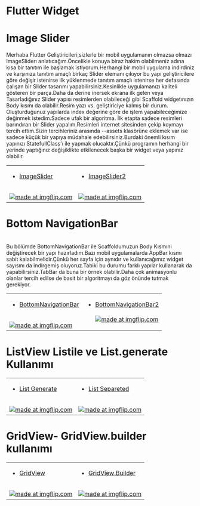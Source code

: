 # Flutter Widget

# Image Slider

Merhaba Flutter Geliştiricileri,sizlerle bir mobil uygulamanın olmazsa olmazı ImageSliderı anlatıcağım.Öncelikle konuya biraz hakim olabilmeniz adına kısa bir tanıtım ile başlamak istiyorum.Herhangi bir mobil uygulama indirdiniz ve karşınıza tanıtım amaçlı birkaç Slider elemanı çıkıyor bu yapı geliştiricilere göre değişir istenirse ilk yüklenmede tanıtım amaçlı istenirse her defasında çalışan bir Slider tasarımı yapabilirsiniz.Kesinlikle uygulamanızı kaliteli gösteren bir parça.Daha da derine inersek ekrana ilk gelen veya Tasarladığınız Slider yapısı resimlerden olabileceği gibi Scaffold widgetınızın Body kısmı da olabilir.Resim yazı vs. geliştiriciye kalmış bir durum.
Oluşturduğunuz yapılarda index değerine göre de işlem yapabileceğimize değinmek istedim.Sadece ufak bir algoritma.
İlk etapta sadece resimleri barındıran bir Slider yapalım.Resimleri internet sitesinden çekip koymayı tercih ettim.Sizin tercihleriniz arasında --assets klasörüne eklemek var ise sadece küçük bir yapıya müdahale edebilirsiniz.Burdaki önemli kısım yapınızı StatefullClass'ı ile yapmak olucaktır.Çünkü programın herhangi bir yerinde yaptığınız değişiklikte etkilenecek başka bir widget veya yapınız olabilir.
  <table>
      <tr>
         <td>
       
- [ImageSlider](https://github.com/harunayyildiz/flutterwidget/blob/master/lib/ImageSlider.dart)
<br>
<a href="https://imgflip.com/gif/3op6ub"><img src="https://i.imgflip.com/3op6ub.gif" title="made at imgflip.com"/></a>
        </td>
         <td>
  
  - [ImageSlider2](https://github.com/harunayyildiz/flutterwidget/blob/master/lib/ImageSlider2.dart)
  <br>
<a href="https://imgflip.com/gif/3op76i"><img src="https://i.imgflip.com/3op76i.gif" title="made at imgflip.com"/></a>
        </td>
      </tr>
   </table>

<h1>Bottom NavigationBar</h1>
<br>
Bu bölümde BottomNavigationBar ile Scaffoldumuzun Body Kısmını değiştirecek bir yapı hazırladım.Bazı mobil uygulamalarda AppBar kısmı sabit kalabilmelidir.Çünkü her sayfa için aynıdır ve kullanıcağımız widget sayısını da indirgemiş oluyoruz.Tabiki bu durumu farklı yapılar kullanarak da yapabilirsiniz.TabBar da buna bir örnek olabilir.Daha çok animasyonlu olanlar tercih edilse de basit bir algoritmayı da göz önünde tutmak gerekiyor.
  <table>
      <tr>
         <td>
       
- [BottomNavigationBar](https://github.com/harunayyildiz/flutterwidget/blob/master/lib/BottomNavigation/BottomNavigation.dart)
<br>
<a href="https://imgflip.com/gif/3op7d8"><img src="https://i.imgflip.com/3op7d8.gif" title="made at imgflip.com"/></a>
        </td>
         <td>
  
- [BottomNavigationBar2](https://github.com/harunayyildiz/flutterwidget/blob/master/lib/BottomNavigation/BottomNavigationBar2.dart)
  <br>
  <br>
<a href="https://imgflip.com/gif/3op7of"><img src="https://i.imgflip.com/3op7of.gif" title="made at imgflip.com"/></a>
        </td>
      </tr>
   </table>
<h1>ListView Listile ve List.generate Kullanımı</h1>
  <table>
      <tr>
         <td>
       
- [List Generate](https://github.com/harunayyildiz/flutterwidget/blob/master/lib/Liste/ListeYapisi.dart)
<br>
<a href="https://imgflip.com/gif/3op815"><img src="https://i.imgflip.com/3op815.gif" title="made at imgflip.com"/></a>
        </td>
         <td>
  
- [List Separeted](https://github.com/harunayyildiz/flutterwidget/blob/master/lib/Liste/ListeYapisi2.dart)
<br>
<a href="https://imgflip.com/gif/3op85a"><img src="https://i.imgflip.com/3op85a.gif" title="made at imgflip.com"/></a>
        </td>
      </tr>
   </table>
 <h1>GridView- GridView.builder kullanımı</h1>
   <table>
      <tr>
         <td>
       
- [GridView](https://github.com/harunayyildiz/flutterwidget/blob/master/lib/GridView.dart)
<br>
<a href="https://imgflip.com/gif/3op8zg"><img src="https://i.imgflip.com/3op8zg.gif" title="made at imgflip.com"/></a>
        </td>
         <td>
  
  - [GridView.Builder](https://github.com/harunayyildiz/flutterwidget/blob/master/lib/GridView2.dart)
  <br>
<a href="https://imgflip.com/gif/3op96p"><img src="https://i.imgflip.com/3op96p.gif" title="made at imgflip.com"/></a>
        </td>
      </tr>
   </table>
